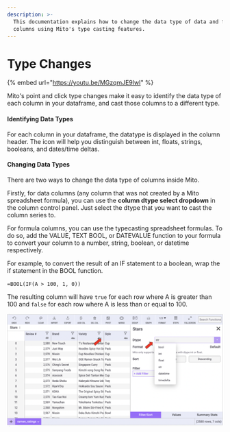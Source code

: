 ```yaml
---
description: >-
  This documentation explains how to change the data type of data and formula
  columns using Mito's type casting features.
---
```


# Type Changes

{% embed url="https://youtu.be/MGzqmJE9lwI" %}

Mito's point and click type changes make it easy to identify the data type of each column in your dataframe, and cast those columns to a different type.

#### Identifying Data Types

For each column in your dataframe, the datatype is displayed in the column header. The icon will help you distinguish between int, floats, strings, booleans, and dates/time deltas.

#### Changing Data Types

There are two ways to change the data type of columns inside Mito.

Firstly, for data columns (any column that was not created by a Mito spreadsheet formula), you can use the **column dtype select dropdown** in the column control panel. Just select the dtype that you want to cast the column series to.

For formula columns, you can use the typecasting spreadsheet formulas. To do so, add the VALUE, TEXT BOOL, or DATEVALUE function to your formula to convert your column to a number, string, boolean, or datetime respectively.

For example, to convert the result of an IF statement to a boolean, wrap the if statement in the BOOL function.

```
=BOOL(IF(A > 100, 1, 0))
```

The resulting column will have `true` for each row where A is greater than 100 and `false` for each row where A is less than or equal to 100.

![](<../.gitbook/assets/final dtype.png>)
